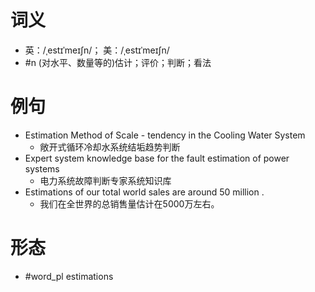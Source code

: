 # 词义
- 英：/ˌestɪˈmeɪʃn/； 美：/ˌestɪˈmeɪʃn/
- #n (对水平、数量等的)估计；评价；判断；看法
# 例句
- Estimation Method of Scale - tendency in the Cooling Water System
	- 敞开式循环冷却水系统结垢趋势判断
- Expert system knowledge base for the fault estimation of power systems
	- 电力系统故障判断专家系统知识库
- Estimations of our total world sales are around 50 million .
	- 我们在全世界的总销售量估计在5000万左右。
# 形态
- #word_pl estimations
